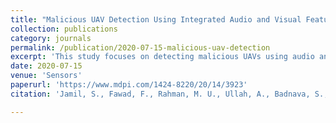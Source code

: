 ```yaml
---
title: "Malicious UAV Detection Using Integrated Audio and Visual Features for Public Safety Applications"
collection: publications
category: journals
permalink: /publication/2020-07-15-malicious-uav-detection
excerpt: 'This study focuses on detecting malicious UAVs using audio and visual features.'
date: 2020-07-15
venue: 'Sensors'
paperurl: 'https://www.mdpi.com/1424-8220/20/14/3923'
citation: 'Jamil, S., Fawad, F., Rahman, M. U., Ullah, A., Badnava, S., Forsat, M., Mirjavadi, S. S. (2020). &quot;Malicious UAV Detection Using Integrated Audio and Visual Features for Public Safety Applications.&quot; <i>Sensors</i>. 20(14):3923.'

---
```

